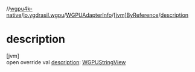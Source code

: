 //[wgpu4k-native](../../../../index.md)/[io.ygdrasil.wgpu](../../index.md)/[WGPUAdapterInfo](../index.md)/[[jvm]ByReference](index.md)/[description](description.md)

# description

[jvm]\
open override val [description](description.md): [WGPUStringView](../../-w-g-p-u-string-view/index.md)
